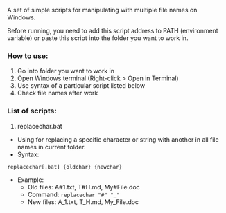 A set of simple scripts for manipulating with multiple file names on Windows.

Before running, you need to add this script address to PATH (environment variable) or paste this script into the folder you want to work in.

### How to use:
1. Go into folder you want to work in
2. Open Windows terminal (Right-click > Open in Terminal)
3. Use syntax of a particular script listed below
4. Check file names after work

### List of scripts:
1. replacechar.bat
- Using for replacing a specific character or string with another in all file names in current folder.
- Syntax:
```
replacechar[.bat] {oldchar} {newchar}
```
- Example:
    * Old files: A#1.txt, T#H.md, My#File.doc
    * Command: ```replacechar "#" "_"```
    * New files: A_1.txt, T_H.md, My_File.doc
